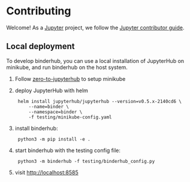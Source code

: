 # Contributing

Welcome! As a [Jupyter](https://jupyter.org) project, we follow the [Jupyter contributor guide](https://jupyter.readthedocs.io/en/latest/contributor/content-contributor.html).

## Local deployment

To develop binderhub, you can use a local installation of JupyterHub on minikube,
and run binderhub on the host system.

1. Follow [zero-to-jupyterhub](https://zero-to-jupyterhub.readthedocs.io/en/latest/setup-jupyterhub.html#install-jupyterhub) to setup minikube

2. deploy JupyterHub with helm

        helm install jupyterhub/jupyterhub --version=v0.5.x-2140cd6 \
            --name=binder \
            --namespace=binder \
            -f testing/minikube-config.yaml

3. install binderhub:

        python3 -m pip install -e .

4. start binderhub with the testing config file:

        python3 -m binderhub -f testing/binderhub_config.py

5. visit [http://localhost:8585](http://localhost:8585)
